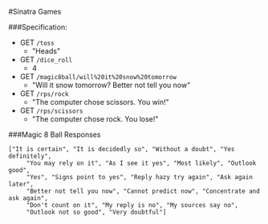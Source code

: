 #Sinatra Games

###Specification:

- GET `/toss`
	- "Heads"
- GET `/dice_roll`
    - 4
- GET `/magic8ball/will%20it%20snow%20tomorrow`
 	- "Will it snow tomorrow? Better not tell you now"
- GET `/rps/rock`
	- "The computer chose scissors. You win!"
- GET `/rps/scissors`
	- "The computer chose rock. You lose!"

###Magic 8 Ball Responses

```
["It is certain", "It is decidedly so", "Without a doubt", "Yes definitely",
     "You may rely on it", "As I see it yes", "Most likely", "Outlook good",
     "Yes", "Signs point to yes", "Reply hazy try again", "Ask again later",
     "Better not tell you now", "Cannot predict now", "Concentrate and ask again",
     "Don't count on it", "My reply is no", "My sources say no",
     "Outlook not so good", "Very doubtful"]
```
